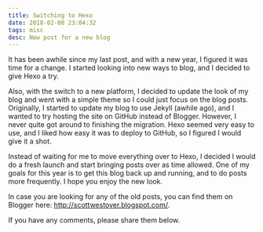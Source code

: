 ```yaml
---
title: Switching to Hexo
date: 2018-02-08 23:04:32
tags: misc
desc: New post for a new blog
---
```


It has been awhile since my last post, and with a new year, I figured it was time for a change. I started looking into new ways to blog, and I decided to give Hexo a try.
<!-- more -->
Also, with the switch to a new platform, I decided to update the look of my blog and went with a simple theme so I could just focus on the blog posts. Originally, I started to update my blog to use Jekyll (awhile ago), and I wanted to try hosting the site on GitHub instead of Blogger. However, I never quite got around to finishing the migration. Hexo seemed very easy to use, and I liked how easy it was to deploy to GitHub, so I figured I would give it a shot. 

Instead of waiting for me to move everything over to Hexo, I decided I would do a fresh launch and start bringing posts over as time allowed. One of my goals for this year is to get this blog back up and running, and to do posts more frequently. I hope you enjoy the new look.

In case you are looking for any of the old posts, you can find them on Blogger here: http://scottwestover.blogspot.com/.

If you have any comments, please share them below.